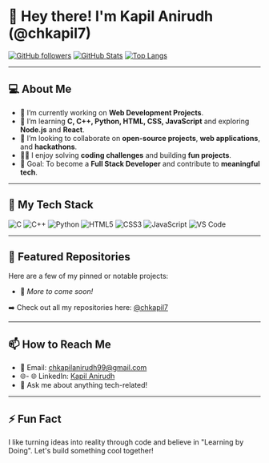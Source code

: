 # 👋 Hey there! I'm Kapil Anirudh (@chkapil7)

[![GitHub followers](https://img.shields.io/github/followers/chkapil7?style=social)](https://github.com/chkapil7?tab=followers)
[![GitHub Stats](https://github-readme-stats.vercel.app/api?username=chkapil7&show_icons=true&theme=radical)](https://github.com/chkapil7)
[![Top Langs](https://github-readme-stats.vercel.app/api/top-langs/?username=chkapil7&layout=compact&theme=radical)](https://github.com/chkapil7)

---

## 💻 About Me
- 🔭 I’m currently working on **Web Development Projects**.
- 🌱 I’m learning **C, C++, Python, HTML, CSS, JavaScript** and exploring **Node.js** and **React**.
- 🤝 I’m looking to collaborate on **open-source projects**, **web applications**, and **hackathons**.
- 👨‍💻 I enjoy solving **coding challenges** and building **fun projects**.
- 🎯 Goal: To become a **Full Stack Developer** and contribute to **meaningful tech**.

---

## 🚀 My Tech Stack
![C](https://img.shields.io/badge/-C-00599C?style=flat-square&logo=c)
![C++](https://img.shields.io/badge/-C++-00599C?style=flat-square&logo=c%2B%2B)
![Python](https://img.shields.io/badge/-Python-3776AB?style=flat-square&logo=python)
![HTML5](https://img.shields.io/badge/-HTML5-E34F26?style=flat-square&logo=html5)
![CSS3](https://img.shields.io/badge/-CSS3-1572B6?style=flat-square&logo=css3)
![JavaScript](https://img.shields.io/badge/-JavaScript-F7DF1E?style=flat-square&logo=javascript)
![VS Code](https://img.shields.io/badge/-VSCode-007ACC?style=flat-square&logo=visual-studio-code)

---

## 📂 Featured Repositories

Here are a few of my pinned or notable projects:
- 🚧 *More to come soon!*

➡️ Check out all my repositories here: [@chkapil7](https://github.com/chkapil7?tab=repositories)

---

## 📫 How to Reach Me
- 📧 Email: [chkapilanirudh99@gmail.com](mailto:chkapilanirudh99@gmail.com)
- 🌐- 🌐 LinkedIn: [Kapil Anirudh](https://www.linkedin.com/in/kapil-anirudh-ch-6461b1207/)
- 💬 Ask me about anything tech-related!

---

## ⚡ Fun Fact
I like turning ideas into reality through code and believe in "Learning by Doing". Let's build something cool together!

